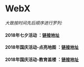 # WebX

*大致按时间先后顺序进行罗列:*

#### 2018年七夕活动 ：[链接地址](https://github.com/fanyanbo/WebX-2018qx)

#### 2018年国庆活动-点亮地图 ：[链接地址](https://github.com/fanyanbo/WebX-2018gq-ditu)

#### 2018年国庆活动-教育盖楼 ：[链接地址](https://github.com/fanyanbo/WebX-2018gq-gailou)
